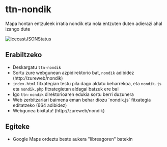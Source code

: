 # ttn-nondik
Mapa hontan entzuleek irratia nondik eta nola entzuten duten adierazi ahal izango dute

![IcecastJSONStatus](http://i.imgur.com/Yy0mC8s.png)

## Erabiltzeko
* Deskargatu `ttn-nondik` 
* Sortu zure webgunean azpidirektorio bat, `nondik` adibidez (http://zureweb/nondik)
* `index.html` fitxategian testu pila dago aldatu beharrekoa, eta `nondik.js` eta `nondik.php` fitxategietan aldagai batzuk ere bai
* Igo `ttn-nondik` direktorioaren edukia sortu berri duzunera
* Web zerbitzariari baimena eman behar diozu ´nondik.js´ fitxategia editatzeko (664 adibidez)
* Webgunea bixitatu! (http://zureweb/nondik)

## Egiteke
* Google Maps ordeztu beste aukera "libreagoren" batekin